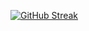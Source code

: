 [![GitHub Streak](https://github-readme-streak-stats.herokuapp.com/?user=DenverCoder1&theme=hacker&hide_border=true&date_format=M%20j%5B%2C%20Y%5D&background=000000&border=1AAEC6)](https://git.io/streak-stats)
